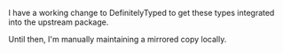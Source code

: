 I have a working change to DefinitelyTyped to get these types integrated into the upstream package.

Until then, I'm manually maintaining a mirrored copy locally.